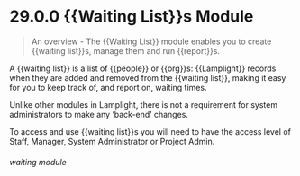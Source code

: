 # 29.0.0 {{Waiting List}}s Module

> An overview - The {{Waiting List}} module enables you to create {{waiting list}}s, manage them and run {{report}}s. 

A {{waiting list}} is a list of {{people}} or {{org}}s: {{Lamplight}} records when they are added and removed from the {{waiting list}}, making it easy for you to keep track of, and report on, waiting times. 

Unlike other modules in Lamplight, there is not a requirement for system administrators to make any ‘back-end’ changes.

To access and use {{waiting list}}s you will need to have the access level of Staff, Manager, System Administrator or Project Admin. 


###### waiting module

